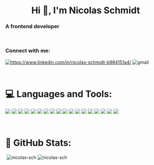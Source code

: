 <h1 align="center">Hi 👋, I'm Nicolas Schmidt</h1>
<h3 align="left">A frontend developer</h3>
<!-- 
<p>I currently work at <a href="https://www.linkedin.com/company/deltaglobalbr/mycompany/" target="_blank">Delta Global</a>, on the <a href="https://www.deltaglobal.com.br/fleet" target="_blank">Delta Fleet</a> Fleet management system.</p> -->
&nbsp;

<h3 align="left">Connect with me:</h3>
<p align="left">
  <a href="https://www.linkedin.com/in/nicolas-schmidt-b984151a4/" target="_blank"><img align="center" src="https://img.shields.io/badge/-linkedin-blue?style=for-the-badge&logo=Linkedin&logoColor=white&link=https://www.linkedin.com/in/nicolas-schmidt-b984151a4/" alt="https://www.linkedin.com/in/nicolas-schmidt-b984151a4/"/></a> <img align="center" src="https://img.shields.io/badge/-nicolasti.schmidt@gmail.com-c14438?style=for-the-badge&logo=Gmail&logoColor=white&link=mailto:nicolasti.schmidt@gmail.com" alt="gmail"/>
</p>
&nbsp;
&nbsp;



<h1 align="left" font-size="10px">💻 Languages and Tools:</h1>
<p align="left"> <img src="https://img.shields.io/badge/HTML5-E34F26?style=for-the-badge&logo=html5&logoColor=white"/> <img src="https://img.shields.io/badge/CSS3-1572B6?style=for-the-badge&logo=css3&logoColor=white"/> <img src="https://img.shields.io/badge/Sass-CC6699?style=for-the-badge&logo=sass&logoColor=white"/> <img src="https://img.shields.io/badge/JavaScript-323330?style=for-the-badge&logo=javascript&logoColor=F7DF1E"/> <img src="https://img.shields.io/badge/React-20232A?style=for-the-badge&logo=react&logoColor=61DAFB"/> <img src="https://img.shields.io/badge/React_Native-20232A?style=for-the-badge&logo=react&logoColor=61DAFB"/> <img src="https://img.shields.io/badge/Vue.js-35495E?style=for-the-badge&logo=vuedotjs&logoColor=4FC08D"/> <img src="https://img.shields.io/badge/npm-CB3837?style=for-the-badge&logo=npm&logoColor=white"/> <img src="https://img.shields.io/badge/Yarn-2C8EBB?style=for-the-badge&logo=yarn&logoColor=white"/> <img src="https://img.shields.io/badge/Redux-593D88?style=for-the-badge&logo=redux&logoColor=white"/> <img src="https://img.shields.io/badge/Cypress-17202C?style=for-the-badge&logo=cypress&logoColor=white"/> <img src="https://img.shields.io/badge/MongoDB-4EA94B?style=for-the-badge&logo=mongodb&logoColor=white"/> <img src="https://img.shields.io/badge/Amazon_AWS-FF9900?style=for-the-badge&logo=amazonaws&logoColor=white"/> <img src="https://img.shields.io/badge/Heroku-430098?style=for-the-badge&logo=heroku&logoColor=white"/> <img src="https://img.shields.io/badge/Vercel-000000?style=for-the-badge&logo=vercel&logoColor=white"/> <img src="https://img.shields.io/badge/Git-F05032?style=for-the-badge&logo=git&logoColor=white"/> <img src="https://img.shields.io/badge/-BitBucket-darkblue?style=for-the-badge&logo=bitbucket"/> <img src="https://img.shields.io/badge/Node.js-339933?style=for-the-badge&logo=nodedotjs&logoColor=white"/> </p>
&nbsp;
&nbsp;


<h1 align="left">🚀 GitHub Stats:</h1>
<p<img align="left" src="https://github-readme-stats.vercel.app/api/top-langs?username=nicolas-sch&show_icons=true&locale=en&layout=compact" alt="nicolas-sch" /></p>

<p>&nbsp;<img align="center" src="https://github-readme-stats.vercel.app/api?username=nicolas-sch&show_icons=true&locale=en" alt="nicolas-sch" /> <img align="center" src="https://github-readme-stats.vercel.app/api/top-langs/?username=nicolas-sch&layout=compact" alt="nicolas-sch" /></p>



